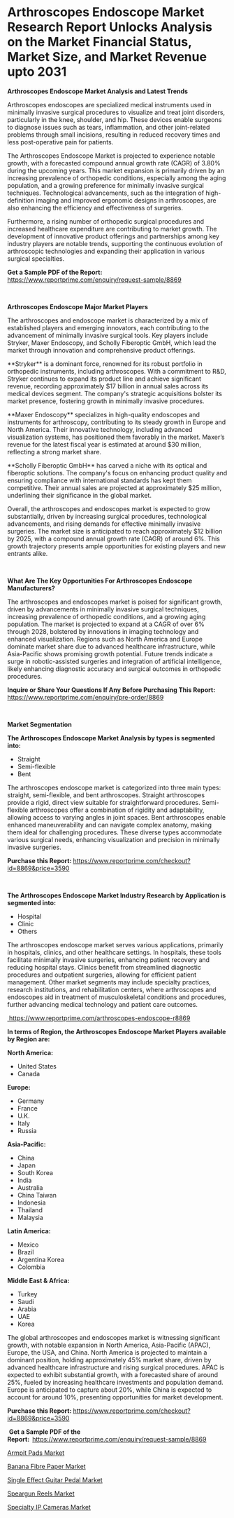 <p><h1>Arthroscopes Endoscope Market Research Report Unlocks Analysis on the Market Financial Status, Market Size, and Market Revenue upto 2031</h1></p><p><strong>Arthroscopes Endoscope Market Analysis and Latest Trends</strong></p>
<p><p>Arthroscopes endoscopes are specialized medical instruments used in minimally invasive surgical procedures to visualize and treat joint disorders, particularly in the knee, shoulder, and hip. These devices enable surgeons to diagnose issues such as tears, inflammation, and other joint-related problems through small incisions, resulting in reduced recovery times and less post-operative pain for patients.</p><p>The Arthroscopes Endoscope Market is projected to experience notable growth, with a forecasted compound annual growth rate (CAGR) of 3.80% during the upcoming years. This market expansion is primarily driven by an increasing prevalence of orthopedic conditions, especially among the aging population, and a growing preference for minimally invasive surgical techniques. Technological advancements, such as the integration of high-definition imaging and improved ergonomic designs in arthroscopes, are also enhancing the efficiency and effectiveness of surgeries.</p><p>Furthermore, a rising number of orthopedic surgical procedures and increased healthcare expenditure are contributing to market growth. The development of innovative product offerings and partnerships among key industry players are notable trends, supporting the continuous evolution of arthroscopic technologies and expanding their application in various surgical specialties.</p></p>
<p><strong>Get a Sample PDF of the Report:&nbsp;</strong> <a href="https://www.reportprime.com/enquiry/request-sample/8869">https://www.reportprime.com/enquiry/request-sample/8869</a></p>
<p>&nbsp;</p>
<p><strong>Arthroscopes Endoscope Major Market Players</strong></p>
<p><p>The arthroscopes and endoscope market is characterized by a mix of established players and emerging innovators, each contributing to the advancement of minimally invasive surgical tools. Key players include Stryker, Maxer Endoscopy, and Scholly Fiberoptic GmbH, which lead the market through innovation and comprehensive product offerings.</p><p>**Stryker** is a dominant force, renowned for its robust portfolio in orthopedic instruments, including arthroscopes. With a commitment to R&D, Stryker continues to expand its product line and achieve significant revenue, recording approximately $17 billion in annual sales across its medical devices segment. The company's strategic acquisitions bolster its market presence, fostering growth in minimally invasive procedures.</p><p>**Maxer Endoscopy** specializes in high-quality endoscopes and instruments for arthroscopy, contributing to its steady growth in Europe and North America. Their innovative technology, including advanced visualization systems, has positioned them favorably in the market. Maxer’s revenue for the latest fiscal year is estimated at around $30 million, reflecting a strong market share.</p><p>**Scholly Fiberoptic GmbH** has carved a niche with its optical and fiberoptic solutions. The company's focus on enhancing product quality and ensuring compliance with international standards has kept them competitive. Their annual sales are projected at approximately $25 million, underlining their significance in the global market.</p><p>Overall, the arthroscopes and endoscopes market is expected to grow substantially, driven by increasing surgical procedures, technological advancements, and rising demands for effective minimally invasive surgeries. The market size is anticipated to reach approximately $12 billion by 2025, with a compound annual growth rate (CAGR) of around 6%. This growth trajectory presents ample opportunities for existing players and new entrants alike.</p></p>
<p>&nbsp;</p>
<p><strong>What Are The Key Opportunities For Arthroscopes Endoscope Manufacturers?</strong></p>
<p><p>The arthroscopes and endoscopes market is poised for significant growth, driven by advancements in minimally invasive surgical techniques, increasing prevalence of orthopedic conditions, and a growing aging population. The market is projected to expand at a CAGR of over 6% through 2028, bolstered by innovations in imaging technology and enhanced visualization. Regions such as North America and Europe dominate market share due to advanced healthcare infrastructure, while Asia-Pacific shows promising growth potential. Future trends indicate a surge in robotic-assisted surgeries and integration of artificial intelligence, likely enhancing diagnostic accuracy and surgical outcomes in orthopedic procedures.</p></p>
<p><strong>Inquire or Share Your Questions If Any Before Purchasing This Report:</strong> <a href="https://www.reportprime.com/enquiry/pre-order/8869">https://www.reportprime.com/enquiry/pre-order/8869</a></p>
<p>&nbsp;</p>
<p><strong>Market Segmentation</strong></p>
<p><strong>The Arthroscopes Endoscope Market Analysis by types is segmented into:</strong></p>
<p><ul><li>Straight</li><li>Semi-flexible</li><li>Bent</li></ul></p>
<p><p>The arthroscopes endoscope market is categorized into three main types: straight, semi-flexible, and bent arthroscopes. Straight arthroscopes provide a rigid, direct view suitable for straightforward procedures. Semi-flexible arthroscopes offer a combination of rigidity and adaptability, allowing access to varying angles in joint spaces. Bent arthroscopes enable enhanced maneuverability and can navigate complex anatomy, making them ideal for challenging procedures. These diverse types accommodate various surgical needs, enhancing visualization and precision in minimally invasive surgeries.</p></p>
<p><strong>Purchase this Report:&nbsp;</strong><a href="https://www.reportprime.com/checkout?id=8869&price=3590">https://www.reportprime.com/checkout?id=8869&price=3590</a></p>
<p>&nbsp;</p>
<p><strong>The Arthroscopes Endoscope Market Industry Research by Application is segmented into:</strong></p>
<p><ul><li>Hospital</li><li>Clinic</li><li>Others</li></ul></p>
<p><p>The arthroscopes endoscope market serves various applications, primarily in hospitals, clinics, and other healthcare settings. In hospitals, these tools facilitate minimally invasive surgeries, enhancing patient recovery and reducing hospital stays. Clinics benefit from streamlined diagnostic procedures and outpatient surgeries, allowing for efficient patient management. Other market segments may include specialty practices, research institutions, and rehabilitation centers, where arthroscopes and endoscopes aid in treatment of musculoskeletal conditions and procedures, further advancing medical technology and patient care outcomes.</p></p>
<p><a href="https://www.reportprime.com/arthroscopes-endoscope-r8869">&nbsp;https://www.reportprime.com/arthroscopes-endoscope-r8869</a></p>
<p><strong>In terms of Region, the Arthroscopes Endoscope Market Players available by Region are:</strong></p>
<p>
    <p> <strong> North America: </strong>
        <ul>
            <li>United States</li>
            <li>Canada</li>
        </ul>
        </p> 
    <p> <strong> Europe: </strong>
        <ul>
            <li>Germany</li>
            <li>France</li>
            <li>U.K.</li>
            <li>Italy</li>
            <li>Russia</li>
        </ul>
        </p> 
    <p> <strong> Asia-Pacific: </strong>
        <ul>
            <li>China</li>
            <li>Japan</li>
            <li>South Korea</li>
            <li>India</li>
            <li>Australia</li>
            <li>China Taiwan</li>
            <li>Indonesia</li>
            <li>Thailand</li>
            <li>Malaysia</li>
        </ul>
        </p> 
    <p> <strong> Latin America: </strong>
        <ul>
            <li>Mexico</li>
            <li>Brazil</li>
            <li>Argentina Korea</li>
            <li>Colombia</li>
        </ul>
        </p> 
    <p> <strong> Middle East & Africa: </strong>
        <ul>
            <li>Turkey</li>
            <li>Saudi</li>
            <li>Arabia</li>
            <li>UAE</li>
            <li>Korea</li>
        </ul>
    </p>
    </p>
<p><p>The global arthroscopes and endoscopes market is witnessing significant growth, with notable expansion in North America, Asia-Pacific (APAC), Europe, the USA, and China. North America is projected to maintain a dominant position, holding approximately 45% market share, driven by advanced healthcare infrastructure and rising surgical procedures. APAC is expected to exhibit substantial growth, with a forecasted share of around 25%, fueled by increasing healthcare investments and population demand. Europe is anticipated to capture about 20%, while China is expected to account for around 10%, presenting opportunities for market development.</p></p>
<p><strong>Purchase this Report: </strong><a href="https://www.reportprime.com/checkout?id=8869&price=3590">https://www.reportprime.com/checkout?id=8869&price=3590</a></p>
<p>&nbsp;<strong>Get a Sample PDF of the Report:&nbsp;&nbsp;</strong><a href="https://www.reportprime.com/enquiry/request-sample/8869">https://www.reportprime.com/enquiry/request-sample/8869</a></p>
<p><strong></strong></p>
<p><p><a href="https://www.linkedin.com/pulse/armpit-pads-market-outlook-forecast-from-2024-2031-genius-market-227kf?trackingId=kefcKa%2BkTFWaYoVlhRk5Dw%3D%3D">Armpit Pads Market</a></p><p><a href="https://www.linkedin.com/pulse/global-banana-fibre-paper-market-size-share-analysis-product-cf1qf?trackingId=0PsfBWi%2BRK6IWw1q1hvBKg%3D%3D">Banana Fibre Paper Market</a></p><p><a href="https://medium.com/@qomarcintya76/what-innovations-and-market-trends-are-shaping-the-single-effect-guitar-pedal-market-c6d4e58e3e79">Single Effect Guitar Pedal Market</a></p><p><a href="https://medium.com/@deborahwillis76/this-speargun-reels-market-research-report-evaluates-the-key-market-trends-drivers-and-1ddc6c255225">Speargun Reels Market</a></p><p><a href="https://issuu.com/reportprime-2/docs/specialty-ip-cameras-market-size-20_df68ac2fa04e9a">Specialty IP Cameras Market</a></p></p>